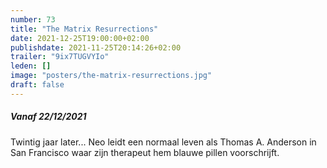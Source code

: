 ```yaml
---
number: 73
title: "The Matrix Resurrections"
date: 2021-12-25T19:00:00+02:00
publishdate: 2021-11-25T20:14:26+02:00
trailer: "9ix7TUGVYIo"
leden: [] 
image: "posters/the-matrix-resurrections.jpg"
draft: false
---
```


##### Vanaf 22/12/2021

Twintig jaar later... Neo leidt een normaal leven als Thomas A. Anderson in San Francisco
waar zijn therapeut hem blauwe pillen voorschrijft.
<!--more-->
